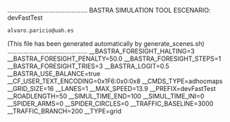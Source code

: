 .............................................
    BASTRA SIMULATION TOOL
    ESCENARIO: devFastTest

    alvaro.paricio@uah.es
(This file has been generated automatically by generate_scenes.sh)
.............................................
__BASTRA_FORESIGHT_HALTING=3
__BASTRA_FORESIGHT_PENALTY=50.0
__BASTRA_FORESIGHT_STEPS=1
__BASTRA_FORESIGHT_TRIES=3
__BASTRA_LOGIT=0.5
__BASTRA_USE_BALANCE=true
__CF_USER_TEXT_ENCODING=0x1F6:0x0:0x8
__CMDS_TYPE=adhocmaps
__GRID_SIZE=16
__LANES=1
__MAX_SPEED=13.9
__PREFIX=devFastTest
__ROADLENGTH=50
__SIMUL_TIME_END=100
__SIMUL_TIME_INI=0
__SPIDER_ARMS=0
__SPIDER_CIRCLES=0
__TRAFFIC_BASELINE=3000
__TRAFFIC_BRANCH=200
__TYPE=grid
